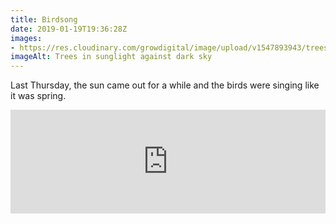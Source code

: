 ```yaml
---
title: Birdsong
date: 2019-01-19T19:36:28Z
images: 
- https://res.cloudinary.com/growdigital/image/upload/v1547893943/trees-A687D497.jpg
imageAlt: Trees in sunglight against dark sky
---
```


Last Thursday, the sun came out for a while and the birds were singing like it was spring.

<iframe width="100%" height="166" scrolling="no" frameborder="no" allow="autoplay" src="https://w.soundcloud.com/player/?url=https%3A//api.soundcloud.com/tracks/561541275&color=%23ff5500&auto_play=false&hide_related=false&show_comments=true&show_user=true&show_reposts=false&show_teaser=true"></iframe>
